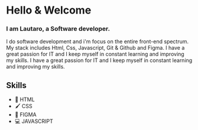 # Hello & Welcome
### I am Lautaro, a Software developer.

I do software development and i'm focus on the entire front-end spectrum.
My stack includes Html, Css, Javascript, Git & Github and Figma.
I have a great passion for IT and I keep myself in constant learning and improving my skills.
I have a great passion for IT and I keep myself in constant learning and improving my skills.

## Skills
* 📃 HTML
* 🖌 CSS 
* 🎴 FIGMA
* 💻 JAVASCRIPT
